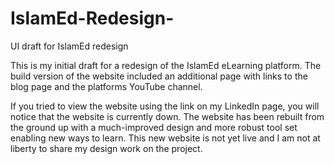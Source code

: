 # IslamEd-Redesign-
UI draft for IslamEd redesign 

This is my initial draft for a redesign of the IslamEd eLearning platform. The build version of the website included an additional page with links to the blog page and the platforms YouTube channel.  

If you tried to view the website using the link on my LinkedIn page, you will notice that the website is currently down. The website has been rebuilt from the ground up with a much-improved design and more robust tool set enabling new ways to learn. This new website is not yet live and I am not at liberty to share my design work on the project. 
